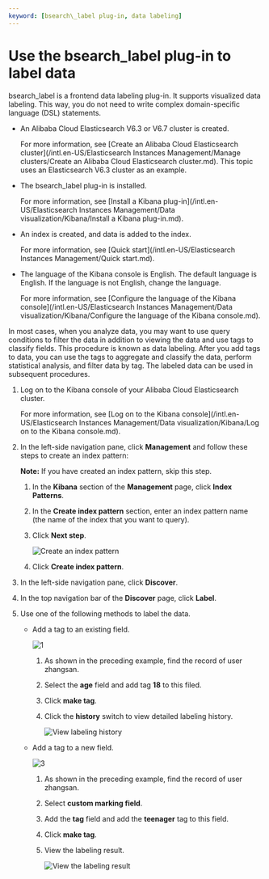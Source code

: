 ```yaml
---
keyword: [bsearch\_label plug-in, data labeling]
---
```


# Use the bsearch\_label plug-in to label data

bsearch\_label is a frontend data labeling plug-in. It supports visualized data labeling. This way, you do not need to write complex domain-specific language \(DSL\) statements.

-   An Alibaba Cloud Elasticsearch V6.3 or V6.7 cluster is created.

    For more information, see [Create an Alibaba Cloud Elasticsearch cluster](/intl.en-US/Elasticsearch Instances Management/Manage clusters/Create an Alibaba Cloud Elasticsearch cluster.md). This topic uses an Elasticsearch V6.3 cluster as an example.

-   The bsearch\_label plug-in is installed.

    For more information, see [Install a Kibana plug-in](/intl.en-US/Elasticsearch Instances Management/Data visualization/Kibana/Install a Kibana plug-in.md).

-   An index is created, and data is added to the index.

    For more information, see [Quick start](/intl.en-US/Elasticsearch Instances Management/Quick start.md).

-   The language of the Kibana console is English. The default language is English. If the language is not English, change the language.

    For more information, see [Configure the language of the Kibana console](/intl.en-US/Elasticsearch Instances Management/Data visualization/Kibana/Configure the language of the Kibana console.md).


In most cases, when you analyze data, you may want to use query conditions to filter the data in addition to viewing the data and use tags to classify fields. This procedure is known as data labeling. After you add tags to data, you can use the tags to aggregate and classify the data, perform statistical analysis, and filter data by tag. The labeled data can be used in subsequent procedures.

1.  Log on to the Kibana console of your Alibaba Cloud Elasticsearch cluster.

    For more information, see [Log on to the Kibana console](/intl.en-US/Elasticsearch Instances Management/Data visualization/Kibana/Log on to the Kibana console.md).

2.  In the left-side navigation pane, click **Management** and follow these steps to create an index pattern:

    **Note:** If you have created an index pattern, skip this step.

    1.  In the **Kibana** section of the **Management** page, click **Index Patterns**.

    2.  In the **Create index pattern** section, enter an index pattern name \(the name of the index that you want to query\).

    3.  Click **Next step**.

        ![Create an index pattern](https://static-aliyun-doc.oss-accelerate.aliyuncs.com/assets/img/en-US/1867819951/p94699.png)

    4.  Click **Create index pattern**.

3.  In the left-side navigation pane, click **Discover**.

4.  In the top navigation bar of the **Discover** page, click **Label**.

5.  Use one of the following methods to label the data.

    -   Add a tag to an existing field.

        ![1 ](https://static-aliyun-doc.oss-accelerate.aliyuncs.com/assets/img/en-US/1867819951/p55145.png)

        1.  As shown in the preceding example, find the record of user zhangsan.
        2.  Select the **age** field and add tag **18** to this filed.
        3.  Click **make tag**.
        4.  Click the **history** switch to view detailed labeling history.

            ![View labeling history](https://static-aliyun-doc.oss-accelerate.aliyuncs.com/assets/img/en-US/1867819951/p55146.png)

    -   Add a tag to a new field.

        ![3 ](https://static-aliyun-doc.oss-accelerate.aliyuncs.com/assets/img/en-US/1867819951/p55149.png)

        1.  As shown in the preceding example, find the record of user zhangsan.
        2.  Select **custom marking field**.
        3.  Add the **tag** field and add the **teenager** tag to this field.
        4.  Click **make tag**.
        5.  View the labeling result.

            ![View the labeling result](https://static-aliyun-doc.oss-accelerate.aliyuncs.com/assets/img/en-US/1867819951/p55152.png)


